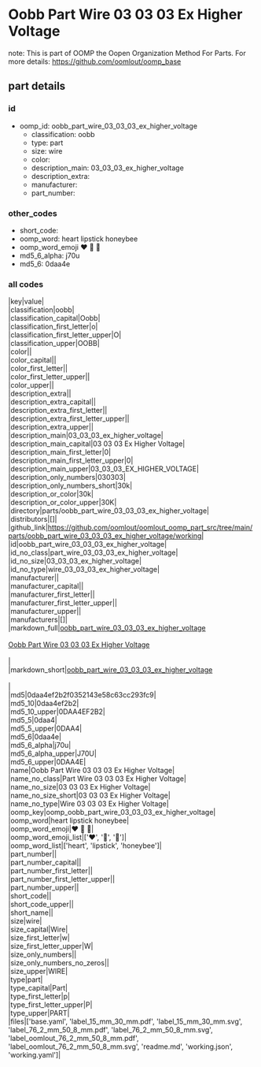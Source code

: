# Oobb Part Wire 03 03 03 Ex Higher Voltage  

note: This is part of OOMP the Oopen Organization Method For Parts. For more details: https://github.com/oomlout/oomp_base

##  part details





### id
* oomp_id: oobb_part_wire_03_03_03_ex_higher_voltage
  * classification: oobb
  * type: part
  * size: wire
  * color: 
  * description_main: 03_03_03_ex_higher_voltage
  * description_extra: 
  * manufacturer: 
  * part_number: 

### other_codes
* short_code: 
* oomp_word: heart lipstick honeybee
* oomp_word_emoji :heart: :lipstick: :honeybee:
* md5_6_alpha: j70u
* md5_6: 0daa4e

### all codes 
|key|value|  
|classification|oobb|  
|classification_capital|Oobb|  
|classification_first_letter|o|  
|classification_first_letter_upper|O|  
|classification_upper|OOBB|  
|color||  
|color_capital||  
|color_first_letter||  
|color_first_letter_upper||  
|color_upper||  
|description_extra||  
|description_extra_capital||  
|description_extra_first_letter||  
|description_extra_first_letter_upper||  
|description_extra_upper||  
|description_main|03_03_03_ex_higher_voltage|  
|description_main_capital|03 03 03 Ex Higher Voltage|  
|description_main_first_letter|0|  
|description_main_first_letter_upper|0|  
|description_main_upper|03_03_03_EX_HIGHER_VOLTAGE|  
|description_only_numbers|030303|  
|description_only_numbers_short|30k|  
|description_or_color|30k|  
|description_or_color_upper|30K|  
|directory|parts/oobb_part_wire_03_03_03_ex_higher_voltage|  
|distributors|[]|  
|github_link|https://github.com/oomlout/oomlout_oomp_part_src/tree/main/parts/oobb_part_wire_03_03_03_ex_higher_voltage/working|  
|id|oobb_part_wire_03_03_03_ex_higher_voltage|  
|id_no_class|part_wire_03_03_03_ex_higher_voltage|  
|id_no_size|03_03_03_ex_higher_voltage|  
|id_no_type|wire_03_03_03_ex_higher_voltage|  
|manufacturer||  
|manufacturer_capital||  
|manufacturer_first_letter||  
|manufacturer_first_letter_upper||  
|manufacturer_upper||  
|manufacturers|[]|  
|markdown_full|[oobb_part_wire_03_03_03_ex_higher_voltage](https://github.com/oomlout/oomlout_oomp_part_src/tree/main/parts/oobb_part_wire_03_03_03_ex_higher_voltage/working)<br>[](https://github.com/oomlout/oomlout_oomp_part_src/tree/main/parts/oobb_part_wire_03_03_03_ex_higher_voltage/working)<br>[Oobb Part Wire 03 03 03 Ex Higher Voltage](https://github.com/oomlout/oomlout_oomp_part_src/tree/main/parts/oobb_part_wire_03_03_03_ex_higher_voltage/working)<br><br>|  
|markdown_short|[oobb_part_wire_03_03_03_ex_higher_voltage](https://github.com/oomlout/oomlout_oomp_part_src/tree/main/parts/oobb_part_wire_03_03_03_ex_higher_voltage/working)<br><br>|  
|md5|0daa4ef2b2f0352143e58c63cc293fc9|  
|md5_10|0daa4ef2b2|  
|md5_10_upper|0DAA4EF2B2|  
|md5_5|0daa4|  
|md5_5_upper|0DAA4|  
|md5_6|0daa4e|  
|md5_6_alpha|j70u|  
|md5_6_alpha_upper|J70U|  
|md5_6_upper|0DAA4E|  
|name|Oobb Part Wire 03 03 03 Ex Higher Voltage|  
|name_no_class|Part Wire 03 03 03 Ex Higher Voltage|  
|name_no_size|03 03 03 Ex Higher Voltage|  
|name_no_size_short|03 03 03 Ex Higher Voltage|  
|name_no_type|Wire 03 03 03 Ex Higher Voltage|  
|oomp_key|oomp_oobb_part_wire_03_03_03_ex_higher_voltage|  
|oomp_word|heart lipstick honeybee|  
|oomp_word_emoji|:heart: :lipstick: :honeybee:|  
|oomp_word_emoji_list|[':heart:', ':lipstick:', ':honeybee:']|  
|oomp_word_list|['heart', 'lipstick', 'honeybee']|  
|part_number||  
|part_number_capital||  
|part_number_first_letter||  
|part_number_first_letter_upper||  
|part_number_upper||  
|short_code||  
|short_code_upper||  
|short_name||  
|size|wire|  
|size_capital|Wire|  
|size_first_letter|w|  
|size_first_letter_upper|W|  
|size_only_numbers||  
|size_only_numbers_no_zeros||  
|size_upper|WIRE|  
|type|part|  
|type_capital|Part|  
|type_first_letter|p|  
|type_first_letter_upper|P|  
|type_upper|PART|  
|files|['base.yaml', 'label_15_mm_30_mm.pdf', 'label_15_mm_30_mm.svg', 'label_76_2_mm_50_8_mm.pdf', 'label_76_2_mm_50_8_mm.svg', 'label_oomlout_76_2_mm_50_8_mm.pdf', 'label_oomlout_76_2_mm_50_8_mm.svg', 'readme.md', 'working.json', 'working.yaml']|  
